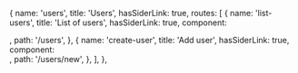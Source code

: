 {
    name: 'users',
    title: 'Users',
    hasSiderLink: true,
    routes: [
      {
        name: 'list-users',
        title: 'List of users',
        hasSiderLink: true,
        component: <div />,
        path: '/users',
      },
      {
        name: 'create-user',
        title: 'Add user',
        hasSiderLink: true,
        component: <div />,
        path: '/users/new',
      },
    ],
  },
